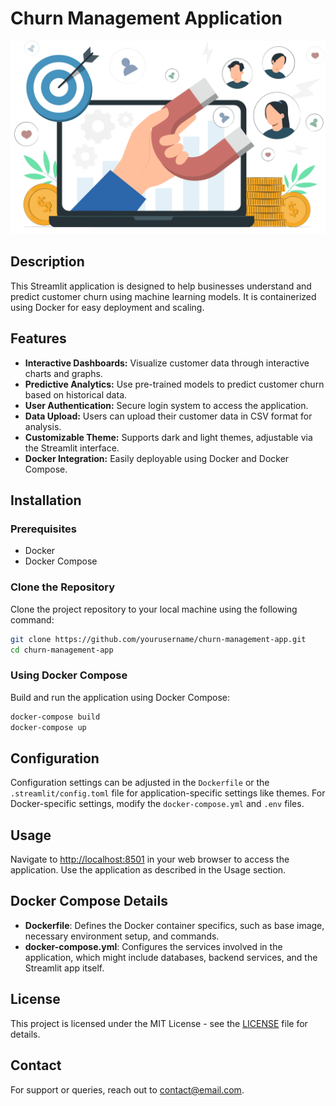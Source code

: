 # Churn Management Application

![Churn App](images/churn05.png)

## Description
This Streamlit application is designed to help businesses understand and predict customer churn using machine learning models. It is containerized using Docker for easy deployment and scaling.

## Features
- **Interactive Dashboards:** Visualize customer data through interactive charts and graphs.
- **Predictive Analytics:** Use pre-trained models to predict customer churn based on historical data.
- **User Authentication:** Secure login system to access the application.
- **Data Upload:** Users can upload their customer data in CSV format for analysis.
- **Customizable Theme:** Supports dark and light themes, adjustable via the Streamlit interface.
- **Docker Integration:** Easily deployable using Docker and Docker Compose.

## Installation

### Prerequisites
- Docker
- Docker Compose

### Clone the Repository
Clone the project repository to your local machine using the following command:
```bash
git clone https://github.com/yourusername/churn-management-app.git
cd churn-management-app
```
### Using Docker Compose
Build and run the application using Docker Compose:
```bash
docker-compose build
docker-compose up
```

## Configuration
Configuration settings can be adjusted in the `Dockerfile` or the `.streamlit/config.toml` file for application-specific settings like themes. For Docker-specific settings, modify the `docker-compose.yml` and `.env` files.

## Usage
Navigate to [http://localhost:8501](http://localhost:8501) in your web browser to access the application. Use the application as described in the Usage section.

## Docker Compose Details
- **Dockerfile**: Defines the Docker container specifics, such as base image, necessary environment setup, and commands.
- **docker-compose.yml**: Configures the services involved in the application, which might include databases, backend services, and the Streamlit app itself.

## License
This project is licensed under the MIT License - see the [LICENSE](./LICENSE) file for details.

## Contact
For support or queries, reach out to [contact@email.com](mailto:elishastanley255@gmail.com).
